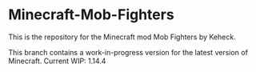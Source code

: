 # Minecraft-Mob-Fighters
This is the repository for the Minecraft mod Mob Fighters by Keheck.

This branch contains a work-in-progress version for the latest version of Minecraft.
Current WIP: 1.14.4

